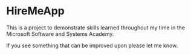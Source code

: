 # HireMeApp

This is a project to demonstrate skills learned throughout my time in the Microsoft Software and Systems Academy.

If you see something that can be improved upon please let me know.
